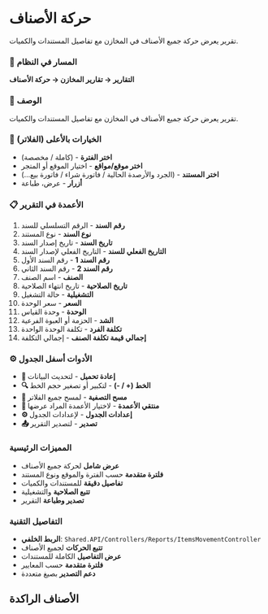 # حركة الأصناف
تقرير يعرض حركة جميع الأصناف في المخازن مع تفاصيل المستندات والكميات.

### 🧭 المسار في النظام
**التقارير → تقارير المخازن → حركة الأصناف**

### 🔹 الوصف
تقرير يعرض حركة جميع الأصناف في المخازن مع تفاصيل المستندات والكميات.

### 🧭 الخيارات بالأعلى (الفلاتر)
- **اختر الفترة** - (كاملة / مخصصة)
- **اختر موقع/مواقع** - اختيار الموقع أو المتجر
- **اختر المستند** - (الجرد والأرصدة الحالية / فاتورة شراء / فاتورة بيع...)
- **أزرار** - عرض، طباعة

### 📋 الأعمدة في التقرير
1. **رقم السند** - الرقم التسلسلي للسند
2. **نوع السند** - نوع المستند
3. **تاريخ السند** - تاريخ إصدار السند
4. **التاريخ الفعلي للسند** - التاريخ الفعلي لإصدار السند
5. **رقم السند 1** - رقم السند الأول
6. **رقم السند 2** - رقم السند الثاني
7. **الصنف** - اسم الصنف
8. **تاريخ الصلاحية** - تاريخ انتهاء الصلاحية
9. **التشغيلية** - حالة التشغيل
10. **السعر** - سعر الوحدة
11. **الوحدة** - وحدة القياس
12. **الشد** - الحزمة أو العبوة الفرعية
13. **تكلفة الفرد** - تكلفة الوحدة الواحدة
14. **إجمالي قيمة تكلفة الصنف** - إجمالي التكلفة

### ⚙️ الأدوات أسفل الجدول
- **🔄 إعادة تحميل** - لتحديث البيانات
- **🔍 الخط (+ / -)** - لتكبير أو تصغير حجم الخط
- **🧹 مسح التصفية** - لمسح جميع الفلاتر
- **🧩 منتقي الأعمدة** - لاختيار الأعمدة المراد عرضها
- **⚙️ إعدادات الجدول** - لإعدادات الجدول
- **📤 تصدير** - لتصدير التقرير

### المميزات الرئيسية
- **عرض شامل** لحركة جميع الأصناف
- **فلترة متقدمة** حسب الفترة والموقع ونوع المستند
- **تفاصيل دقيقة** للمستندات والكميات
- **تتبع الصلاحية** والتشغيلية
- **تصدير وطباعة** التقرير

### التفاصيل التقنية
- **الربط الخلفي**: `Shared.API/Controllers/Reports/ItemsMovementController`
- **تتبع الحركات** لجميع الأصناف
- **عرض التفاصيل** الكاملة للمستندات
- **فلترة متقدمة** حسب المعايير
- **دعم التصدير** بصيغ متعددة

## الأصناف الراكدة
